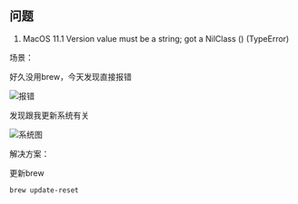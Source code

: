 ## 问题

1.  MacOS 11.1 Version value must be a string; got a NilClass () (TypeError)

场景：

好久没用brew，今天发现直接报错

![报错](http://cdn.chemputer.top/notebook/brew/error1.jpg)

发现跟我更新系统有关

![系统图](http://cdn.chemputer.top/notebook/brew/system.jpg)

解决方案：

更新brew

``` bash
brew update-reset
```